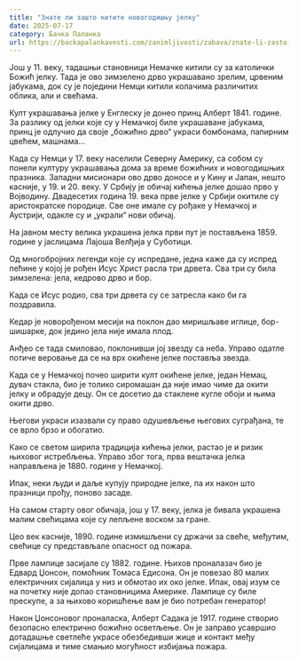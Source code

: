 ```yaml
---
title: "Знате ли зашто китите новогодишњу јелку"
date: 2025-07-17
category: Бачка Паланка
url: https://backapalankavesti.com/zanimljivosti/zabava/znate-li-zasto-kitite-novogodisnju-jelku2/
---
```


Још у 11. веку, тадашњи становници Немачке китили су за католички Божић јелку. Тада је ово зимзелено дрво украшавано зрелим, црвеним јабукама, док су је поједини Немци китили колачима различитих облика, али и свећама.

Култ украшавања јелке у Енглеску је донео принц Алберт 1841. године. За разлику од јелки које су у Немачкој биле украшаване јабукама, принц је одлучио да своје „божићно дрво“ украси бомбонама, папирним цвећем, машнама…

Када су Немци у 17. веку населили Северну Америку, са собом су понели културу украшавања дома за време божићних и новогодишњих празника. Западни мисионари ово дрво доносе и у Кину и Јапан, нешто касније, у 19. и 20. веку. У Србију је обичај кићења јелке дошао прво у Војводину. Двадесетих година 19. века прве јелке у Србији окитиле су аристократске породице. Све оне имале су рођаке у Немачкој и Аустрији, одакле су и „украли“ нови обичај.

На јавном месту велика украшена јелка први пут је постављена 1859. године у јаслицама Лајоша Велђија у Суботици.

Од многобројних легенди које су испредане, једна каже да су испред пећине у којој је рођен Исус Христ расла три дрвета. Сва три су била зимзелена: јела, кедрово дрво и бор.

Када се Исус родио, сва три дрвета су се затресла како би га поздравила.

Кедар је новорођеном месији на поклон дао миришљаве иглице, бор-шишарке, док једино јела није имала плод.

Анђео се тада смиловао, поклонивши јој звезду са неба. Управо одатле потиче веровање да се на врх окићене јелке поставља звезда.

Када се у Немачкој почео ширити култ окићене јелке, један Немац, дувач стакла, био је толико сиромашан да није имао чиме да окити јелку и обрадује децу. Он се досетио да стаклене кугле обоји и њима окити дрво.

Његови украси изазвали су право одушевљење његових суграђана, те се врло брзо и обогатио.

Како се светом ширила традиција кићења јелки, растао је и ризик њиховог истребљења. Управо због тога, прва вештачка јелка направљена је 1880. године у Немачкој.

Ипак, неки људи и даље купују природне јелке, па их након што празници прођу, поново засаде.

На самом старту овог обичаја, још у 17. веку, јелка је бивала украшена малим свећицама које су лепљене воском за гране.

Цео век касније, 1890. године измишљени су држачи за свеће, међутим, свећице су представљале опасност од пожара.

Прве лампице засијале су 1882. године. Њихов проналазач био је Едвард Џонсон, помоћник Томаса Едисона. Он је повезао 80 малих електричних сијалица у низ и обмотао их око јелке. Ипак, овај изум се на почетку није допао становницима Америке. Лампице су биле прескупе, а за њихово коришћење вам је био потребан генератор!

Након Џонсоновог проналаска, Алберт Садака је 1917. године створио безопасно електрично божићно осветљење. Он је заправо усавршио дотадашње светлеће украсе обезбедивши жице и контакт међу сијалицама и тиме смањио могућност избијања пожара.
